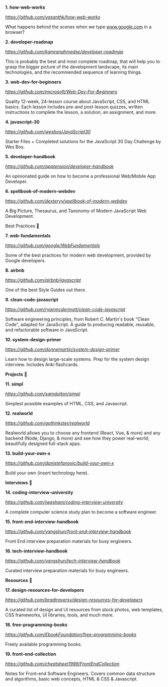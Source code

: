 **1. how-web-works**

_https://github.com/vasanthk/how-web-works_

What happens behind the scenes when we type www.google.com in a browser?

**2. developer-roadmap**

_https://github.com/kamranahmedse/developer-roadmap_

This is probably the best and most complete roadmap, that will help you to grasp the bigger picture of the development landscape, its main technologies, and the recommended sequence of learning things.

**3. web-dev-for-beginners**

_https://github.com/microsoft/Web-Dev-For-Beginners_

Quality 12-week, 24-lesson course about JavaScript, CSS, and HTML basics. Each lesson includes pre-and post-lesson quizzes, written instructions to complete the lesson, a solution, an assignment, and more.

**4. javascript-30**

_https://github.com/wesbos/JavaScript30_

Starter Files + Completed solutions for the JavaScript 30 Day Challenge by Wes Bos.

**5. developer-handbook**

_https://github.com/apptension/developer-handbook_

An opinionated guide on how to become a professional Web/Mobile App Developer.

**6. spellbook-of-modern-webdev**

_https://github.com/dexteryy/spellbook-of-modern-webdev_

A Big Picture, Thesaurus, and Taxonomy of Modern JavaScript Web Development.

Best Practices 💯

**7. web-fundamentals**

_https://github.com/google/WebFundamentals_

Some of the best practices for modern web development, provided by Google developers.

**8. airbnb**

_https://github.com/airbnb/javascript_

One of the best Style Guides out there.

**9. clean-code-javascript**

_https://github.com/ryanmcdermott/clean-code-javascript_

Software engineering principles, from Robert C. Martin's book "Clean Code", adapted for JavaScript. A guide to producing readable, reusable, and refactorable software in JavaScript.

**10. system-design-primer**

_https://github.com/donnemartin/system-design-primer_

Learn how to design large-scale systems. Prep for the system design interview. Includes Anki flashcards.

**Projects** 📂

**11. simpl**

_https://github.com/samdutton/simpl_

Simplest possible examples of HTML, CSS, and Javascript.

**12. realworld**

_https://github.com/gothinkster/realworld_

Realworld allows you to choose any frontend (React, Vue, & more) and any backend (Node, Django, & more) and see how they power real-world, beautifully designed full-stack apps.

**13. build-your-own-x**

_https://github.com/danistefanovic/build-your-own-x_

Build your own (insert technology here).

**Interviews** 💼

**14. coding-interview-university**

_https://github.com/jwasham/coding-interview-university_

A complete computer science study plan to become a software engineer.

**15. front-end-interview-handbook**

_https://github.com/yangshun/front-end-interview-handbook_

Front End interview preparation materials for busy engineers.

**16. tech-interview-handbook**

_https://github.com/yangshun/tech-interview-handbook_

Curated interview preparation materials for busy engineers.

**Resources** 💾

**17. design-resources-for-developers**

_https://github.com/bradtraversy/design-resources-for-developers_

A curated list of design and UI resources from stock photos, web templates, CSS frameworks, UI libraries, tools, and much more.

**18. free-programming-books**

_https://github.com/EbookFoundation/free-programming-books_

Freely available programming books.

**19. front-end-collection**

_https://github.com/cheatsheet1999/FrontEndCollection_

Notes for Front-end Software Engineers. Covers common data structure and algorithms, basic web concepts, HTML & CSS & Javascript.
